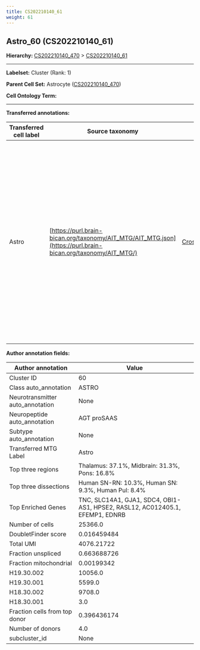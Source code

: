 ```yaml
---
title: CS202210140_61
weight: 61
---
```

## Astro_60 (CS202210140_61)
<b>Hierarchy: </b>
[CS202210140_470](cell_sets/CS202210140_470.md) >
[CS202210140_61](cell_sets/CS202210140_61.md)

---


**Labelset:** Cluster (Rank: 1)

**Parent Cell Set:** Astrocyte ([CS202210140_470](cell_sets/CS202210140_470.md))



**Cell Ontology Term:** 

[MARKER GENES.]: #


---

[TRANSFERRED ANNOTATIONS.]: #


**Transferred annotations:**

| Transferred cell label | Source taxonomy | Source node accession | Algorithm name | Comment |
|------------------------|-----------------|-----------------------|----------------|---------|
|Astro|[https://purl.brain-bican.org/taxonomy/AIT_MTG/AIT_MTG.json](https://purl.brain-bican.org/taxonomy/AIT_MTG/)|[CrossArea_subclass:e47396020a](https://purl.brain-bican.org/taxonomy/AIT_MTG/CrossArea_subclass_e47396020a)||We performed PCA (50 components) on our full dataset, trained a random forest classifier (scikit-learn, class_ weight=‘balanced’, max_depth=50) on the MTG labels, and then predicted labels for all cells. We labeled each cluster with the mode of its constituent cells if two conditions were met: more than 0.8 of predicted labels matched the mode, and the mean probability of these pre- dictions was greater than 0.8.|

[AUTHOR ANNOTATION FIELDS.]: #


**Author annotation fields:**

| Author annotation | Value |
|-------------------|-------|
|Cluster ID|60|
|Class auto_annotation|ASTRO|
|Neurotransmitter auto_annotation|None|
|Neuropeptide auto_annotation|AGT proSAAS|
|Subtype auto_annotation|None|
|Transferred MTG Label|Astro|
|Top three regions|Thalamus: 37.1%, Midbrain: 31.3%, Pons: 16.8%|
|Top three dissections|Human SN-RN: 10.3%, Human SN: 9.3%, Human Pul: 8.4%|
|Top Enriched Genes|TNC, SLC14A1, GJA1, SDC4, OBI1-AS1, HPSE2, RASL12, AC012405.1, EFEMP1, EDNRB|
|Number of cells|25366.0|
|DoubletFinder score|0.016459484|
|Total UMI|4076.21722|
|Fraction unspliced|0.663688726|
|Fraction mitochondrial|0.00199342|
|H19.30.002|10056.0|
|H19.30.001|5599.0|
|H18.30.002|9708.0|
|H18.30.001|3.0|
|Fraction cells from top donor|0.396436174|
|Number of donors|4.0|
|subcluster_id|None|
